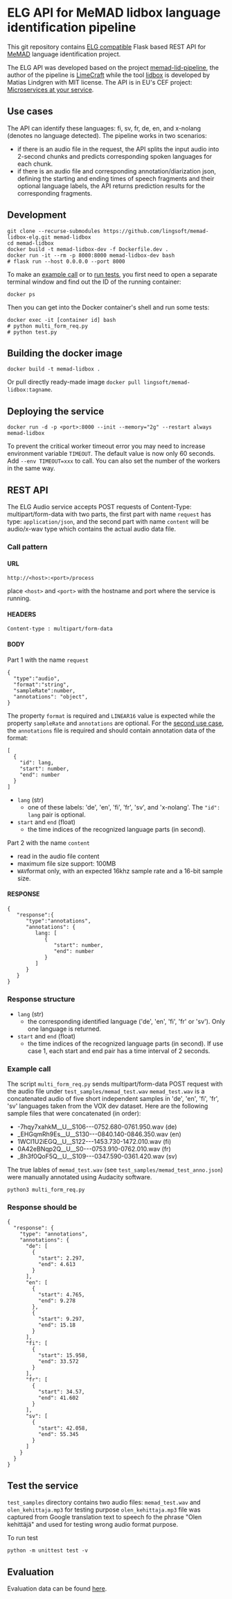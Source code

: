 # ELG API for MeMAD lidbox language identification pipeline

This git repository contains [ELG compatible](https://european-language-grid.readthedocs.io/en/stable/all/A3_API/LTInternalAPI.html) Flask based REST API for [MeMAD](https://memad.eu) language identification project.


The ELG API was developed based on the project [memad-lid-pipeline](https://github.com/MeMAD-project/memad-lid-pipeline), the author of the pipeline is [LimeCraft](https://www.limecraft.com/team/) while the tool [lidbox](https://github.com/py-lidbox/lidbox) is developed by Matias Lindgren with MIT license. The API is in EU's CEF project: [Microservices at your service](https://www.lingsoft.fi/en/microservices-at-your-service-bridging-gap-between-nlp-research-and-industry).


## Use cases
The API can identify these languages: fi, sv, fr, de, en, and x-nolang (denotes no language detected).
The pipeline works in two scenarios:
- if there is an audio file in the request, the API splits the input audio into 2-second chunks and predicts corresponding spoken languages for each chunk.
- if there is an audio file and corresponding annotation/diarization json, defining the starting and ending times of speech fragments and their optional language labels, the API returns prediction results for the corresponding fragments. 

## Development

```
git clone --recurse-submodules https://github.com/lingsoft/memad-lidbox-elg.git memad-lidbox
cd memad-lidbox
docker build -t memad-lidbox-dev -f Dockerfile.dev .
docker run -it --rm -p 8000:8000 memad-lidbox-dev bash
# flask run --host 0.0.0.0 --port 8000
```
To make an [example call](https://github.com/lingsoft/memad-lidbox-elg/#example-call) or to [run tests](https://github.com/lingsoft/memad-lidbox-elg/#test-the-service), you first need to open a separate terminal window and find out the ID of the running container:
```
docker ps
```
Then you can get into the Docker container's shell and run some tests:
```
docker exec -it [container id] bash 
# python multi_form_req.py
# python test.py
```

## Building the docker image

```
docker build -t memad-lidbox .
```

Or pull directly ready-made image `docker pull lingsoft/memad-lidbox:tagname`.

## Deploying the service

```
docker run -d -p <port>:8000 --init --memory="2g" --restart always memad-lidbox
```

To prevent the critical worker timeout error you may need to increase environment variable `TIMEOUT`.
The default value is now only 60 seconds. Add `--env TIMEOUT=xxx` to call.
You can also set the number of the workers in the same way.

## REST API
The ELG Audio service accepts POST requests of Content-Type: multipart/form-data with two parts, the first part with name `request` has type: `application/json`, and the second part with name `content` will be audio/x-wav type which contains the actual audio data file.

### Call pattern

#### URL

```
http://<host>:<port>/process
```

place `<host>` and `<port>` with the hostname and port where the 
service is running.

#### HEADERS

```
Content-type : multipart/form-data
```

#### BODY

Part 1 with the name `request`

```
{
  "type":"audio",
  "format":"string",
  "sampleRate":number,
  "annotations": "object",
}
```

The property `format` is required and `LINEAR16` value is expected while the property `sampleRate` and `annotations` are optional. For the [second use case](#use-cases), the `annotations` file is required and should contain annotation data of the format:
```
[
  {
    "id": lang,
    "start": number,
    "end": number
  }
]
```
- `lang` (str)
  - one of these labels: 'de', 'en', 'fi', 'fr', 'sv', and 'x-nolang'. The `"id": lang` pair is optional.
- `start` and `end` (float)
  - the time indices of the recognized language parts (in second). 
  
Part 2 with the name `content`
- read in the audio file content
- maximum file size support: 100MB
- `WAV`format only, with an expected 16khz sample rate and a 16-bit sample size.


#### RESPONSE

```
{
   "response":{
      "type":"annotations",
      "annotations": {
         lang: [
            {
               "start": number,
               "end": number
            }
         ]
      }
   }
}    
```

### Response structure

- `lang` (str)
  - the corresponding identified language ('de', 'en', 'fi', 'fr' or 'sv'). Only one language is returned.
- `start` and `end` (float)
  - the time indices of the recognized language parts (in second). If use case 1, each start and end pair has a time interval of 2 seconds.

### Example call

The script `multi_form_req.py` sends multipart/form-data POST request with the audio file under `test_samples/memad_test.wav`
`memad_test.wav` is a concatenated audio of five short independent samples in 'de', 'en', 'fi', 'fr', 'sv' languages taken from the VOX dev dataset. Here are the following sample files that were concatenated (in order):
   - -7hqy7xahkM__U__S106---0752.680-0761.950.wav (de)
   - _EHGqmRh9Es__U__S130---0840.140-0846.350.wav (en)
   - 1WCI1U2iEGQ__U__S122---1453.730-1472.010.wav (fi)
   - 0A42eBNqp2Q__U__S0---0753.910-0762.010.wav (fr)
   - _8h3f0QoF5Q__U__S109---0347.590-0361.420.wav (sv)

The true lables of `memad_test.wav` (see `test_samples/memad_test_anno.json`) were manually annotated using Audacity software.

```
python3 multi_form_req.py
```

### Response should be


```
{
  "response": {
    "type": "annotations",
    "annotations": {
      "de": [
        {
          "start": 2.297,
          "end": 4.613
        }
      ],
      "en": [
        {
          "start": 4.765,
          "end": 9.278
        },
        {
          "start": 9.297,
          "end": 15.18
        }
      ],
      "fi": [
        {
          "start": 15.958,
          "end": 33.572
        }
      ],
      "fr": [
        {
          "start": 34.57,
          "end": 41.602
        }
      ],
      "sv": [
        {
          "start": 42.058,
          "end": 55.345
        }
      ]
    }
  }
}
```

## Test the service
`test_samples` directory contains two audio files: `memad_test.wav` and `olen_kehittaja.mp3` for testing purpose `olen_kehittaja.mp3` file was captured from Google translation text to speech fo the phrase "Olen kehittäjä" and used for testing wrong audio format purpose.

To run test

```
python -m unittest test -v
```

## Evaluation

Evaluation data can be found [here](https://github.com/lingsoft/memad-lidbox-elg/blob/main/Evaluation.md).
